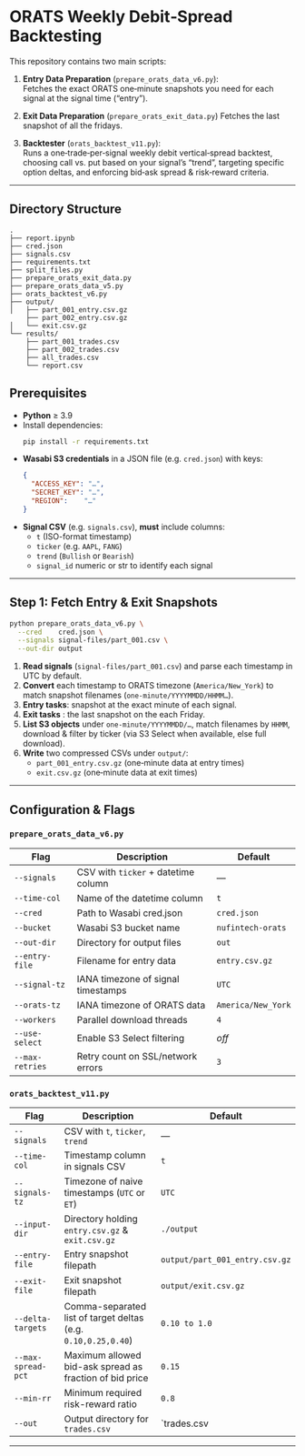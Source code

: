 ﻿# ORATS Weekly Debit‐Spread Backtesting

This repository contains two main scripts:

1. **Entry Data Preparation** (`prepare_orats_data_v6.py`):  
   Fetches the exact ORATS one‐minute snapshots you need for each signal at the signal time (“entry”).

1. **Exit Data Preparation** (`prepare_orats_exit_data.py`)
   Fetches the last snapshot of all the fridays.


2. **Backtester** (`orats_backtest_v11.py`):  
   Runs a one‐trade‐per‐signal weekly debit vertical‐spread backtest, choosing call vs. put based on your signal’s “trend”, targeting specific option deltas, and enforcing bid‐ask spread & risk‐reward criteria.

---

## Directory Structure

```
.
├── report.ipynb
├── cred.json
├── signals.csv
├── requirements.txt
├── split_files.py
├── prepare_orats_exit_data.py
├── prepare_orats_data_v5.py
├── orats_backtest_v6.py
├── output/
│   ├── part_001_entry.csv.gz
    ├── part_002_entry.csv.gz
│   └── exit.csv.gz
└── results/
    ├── part_001_trades.csv
    ├── part_002_trades.csv
    ├── all_trades.csv
    └── report.csv
```

## Prerequisites

- **Python** ≥ 3.9  
- Install dependencies:
  ```bash
  pip install -r requirements.txt
  ```
- **Wasabi S3 credentials** in a JSON file (e.g. `cred.json`) with keys:
  ```json
  {
    "ACCESS_KEY": "…",
    "SECRET_KEY": "…",
    "REGION":    "…"
  }
  ```
- **Signal CSV** (e.g. `signals.csv`), **must** include columns:
  - `t` (ISO-format timestamp)
  - `ticker` (e.g. `AAPL`, `FANG`)
  - `trend` (`Bullish` or `Bearish`)
  - `signal_id` numeric or str to identify each signal

---

## Step 1: Fetch Entry & Exit Snapshots

```bash
python prepare_orats_data_v6.py \
  --cred    cred.json \
  --signals signal-files/part_001.csv \
  --out-dir output
```

1. **Read signals** (`signal-files/part_001.csv`) and parse each timestamp in UTC by default.  
2. **Convert** each timestamp to ORATS timezone (`America/New_York`) to match snapshot filenames (`one-minute/YYYYMMDD/HHMM…`).  
3. **Entry tasks**: snapshot at the exact minute of each signal.  
4. **Exit tasks** : the last snapshot on the each Friday.  
4. **List S3 objects** under `one-minute/YYYYMMDD/…`, match filenames by `HHMM`, download & filter by ticker (via S3 Select when available, else full download).  
5. **Write** two compressed CSVs under `output/`:  
   - `part_001_entry.csv.gz` (one‐minute data at entry times)  
   - `exit.csv.gz`  (one‐minute data at exit times)  
---

## Configuration & Flags

### `prepare_orats_data_v6.py`
| Flag              | Description                                             | Default                   |
|-------------------|---------------------------------------------------------|---------------------------|
| `--signals`       | CSV with `ticker` + datetime column                     | —                         |
| `--time-col`      | Name of the datetime column                             | `t`                       |
| `--cred`          | Path to Wasabi cred.json                                | `cred.json`               |
| `--bucket`        | Wasabi S3 bucket name                                   | `nufintech-orats`         |
| `--out-dir`       | Directory for output files                              | `out`                     |
| `--entry-file`    | Filename for entry data                                 | `entry.csv.gz`            |
| `--signal-tz`     | IANA timezone of signal timestamps                      | `UTC`                     |
| `--orats-tz`      | IANA timezone of ORATS data                             | `America/New_York`        |
| `--workers`       | Parallel download threads                               | `4`                      |
| `--use-select`    | Enable S3 Select filtering                              | *off*                     |
| `--max-retries`   | Retry count on SSL/network errors                       | `3`                       |

### `orats_backtest_v11.py`
| Flag               | Description                                                                                    | Default                       |
|--------------------|------------------------------------------------------------------------------------------------|-------------------------------|
| `--signals`        | CSV with `t`, `ticker`, `trend`                                                                | —                             |
| `--time-col`       | Timestamp column in signals CSV                                                                | `t`                           |
| `--signals-tz`     | Timezone of naive timestamps (`UTC` or `ET`)                                                   | `UTC`                         |
| `--input-dir`      | Directory holding `entry.csv.gz` & `exit.csv.gz`                                               | `./output`                    |
| `--entry-file`     | Entry snapshot filepath                                                                        | `output/part_001_entry.csv.gz`|
| `--exit-file`      | Exit snapshot filepath                                                                         | `output/exit.csv.gz`          |
| `--delta-targets`  | Comma-separated list of target deltas (e.g. `0.10,0.25,0.40`)                                  | `0.10 to 1.0`                 |
| `--max-spread-pct` | Maximum allowed bid-ask spread as fraction of bid price                                        | `0.15`                        |
| `--min-rr`         | Minimum required risk-reward ratio                                                             | `0.8`                         |
| `--out`            | Output directory for `trades.csv`                                                              | `trades.csv                   |

---
